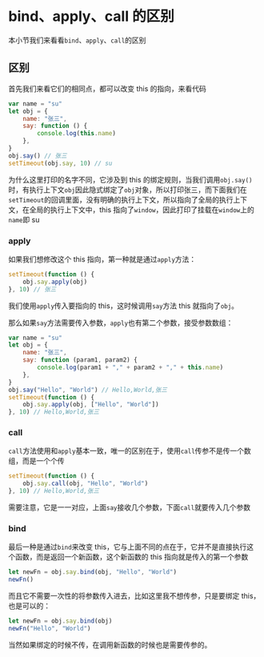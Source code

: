 # bind、apply、call 的区别

本小节我们来看看`bind`、`apply`、`call`的区别

## 区别

首先我们来看它们的相同点，都可以改变 this 的指向，来看代码

```js
var name = "su"
let obj = {
	name: "张三",
	say: function () {
		console.log(this.name)
	},
}
obj.say() // 张三
setTimeout(obj.say, 10) // su
```

为什么这里打印的名字不同，它涉及到 this 的绑定规则，当我们调用`obj.say()`时，有执行上下文`obj`因此隐式绑定了`obj`对象，所以打印张三，而下面我们在`setTimeout`的回调里面，没有明确的执行上下文，所以指向了全局的执行上下文，在全局的执行上下文中，this 指向了`window`，因此打印了挂载在`window`上的`name`即 su

### apply

如果我们想修改这个 this 指向，第一种就是通过`apply`方法：

```js
setTimeout(function () {
	obj.say.apply(obj)
}, 10) // 张三
```

我们使用`apply`传入要指向的 this，这时候调用`say`方法 this 就指向了`obj`。

那么如果`say`方法需要传入参数，`apply`也有第二个参数，接受参数数组：

```js
var name = "su"
let obj = {
	name: "张三",
	say: function (param1, param2) {
		console.log(param1 + "," + param2 + "," + this.name)
	},
}
obj.say("Hello", "World") // Hello,World,张三
setTimeout(function () {
	obj.say.apply(obj, ["Hello", "World"])
}, 10) // Hello,World,张三
```

### call

`call`方法使用和`apply`基本一致，唯一的区别在于，使用`call`传参不是传一个数组，而是一个个传

```js
setTimeout(function () {
	obj.say.call(obj, "Hello", "World")
}, 10) // Hello,World,张三
```

需要注意，它是一一对应，上面`say`接收几个参数，下面`call`就要传入几个参数

### bind

最后一种是通过`bind`来改变 this，它与上面不同的点在于，它并不是直接执行这个函数，而是返回一个新函数，这个新函数的 this 指向就是传入的第一个参数

```js
let newFn = obj.say.bind(obj, "Hello", "World")
newFn()
```

而且它不需要一次性的将参数传入进去，比如这里我不想传参，只是要绑定 this，也是可以的：

```js
let newFn = obj.say.bind(obj)
newFn("Hello", "World")
```

当然如果绑定的时候不传，在调用新函数的时候也是需要传参的。
